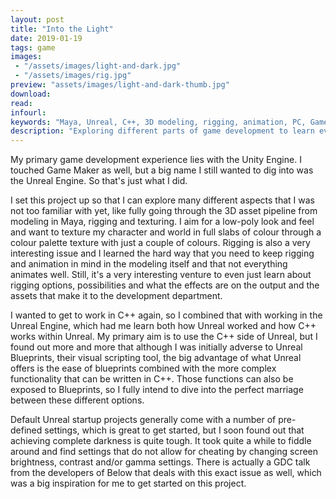 ```yaml
---
layout: post
title: "Into the Light"
date: 2019-01-19
tags: game
images:
 - "/assets/images/light-and-dark.jpg"
 - "/assets/images/rig.jpg"
preview: "assets/images/light-and-dark-thumb.jpg"
download:
read:
infourl:
keywords: "Maya, Unreal, C++, 3D modeling, rigging, animation, PC, Game"
description: "Exploring different parts of game development to learn ever more. This time, digging into Unreal with C++ to create a game in which I want to play with light."
---
```


My primary game development experience lies with the Unity Engine. I touched Game Maker as well, but a big name I still wanted to dig into was the Unreal Engine. So that's just what I did.

I set this project up so that I can explore many different aspects that I was not too familiar with yet, like fully going through the 3D asset pipeline from modeling in Maya, rigging and texturing. I aim for a low-poly look and feel and want to texture my character and world in full slabs of colour through a colour palette texture with just a couple of colours. Rigging is also a very interesting issue and I learned the hard way that you need to keep rigging and animation in mind in the modeling itself and that not everything animates well. Still, it's a very interesting venture to even just learn about rigging options, possibilities and what the effects are on the output and the assets that make it to the development department.

I wanted to get to work in C++ again, so I combined that with working in the Unreal Engine, which had me learn both how Unreal worked and how C++ works within Unreal. My primary aim is to use the C++ side of Unreal, but I found out more and more that although I was initially adverse to Unreal Blueprints, their visual scripting tool, the big advantage of what Unreal offers is the ease of blueprints combined with the more complex functionality that can be written in C++. Those functions can also be exposed to Blueprints, so I fully intend to dive into the perfect marriage between these different options.

Default Unreal startup projects generally come with a number of pre-defined settings, which is great to get started, but I soon found out that achieving complete darkness is quite tough. It took quite a while to fiddle around and find settings that do not allow for cheating by changing screen brightness, contrast and/or gamma settings. There is actually a GDC talk from the developers of Below that deals with this exact issue as well, which was a big inspiration for me to get started on this project.